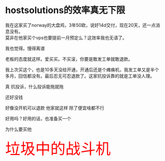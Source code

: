 # hostsolutions的效率真无下限


我在这家买了norway的大盘鸡，3年50欧，说好14d交付，现在20天，还一点消息没有。<br />
莫非在他家买个vps也要提前一月预定么？这效率我也无语了。

我也觉得。慢得离谱

老板的态度就这样。爱买买。不买滚，你要是敢发工单就敢退款。

我上次买这个，也是10多天没给开通，开通后还是个瘫痪机，我发工单又是半个多月，回信都没有。最后忍无可忍退款了。这家抗投诉靠的就是工单没人理。

真 抗投诉，什么投诉能拖就拖 <img src="static/image/smiley/yct/003.gif" smilieid="50" border="0" alt="" />

还好没钱

好像没开机可以退款 他家就这样 除了便宜啥都不行

好用吗？好用的话，也准备买一个

为什么要买他

<font size="7"><font color="Red">垃圾中的战斗机</font></font>
